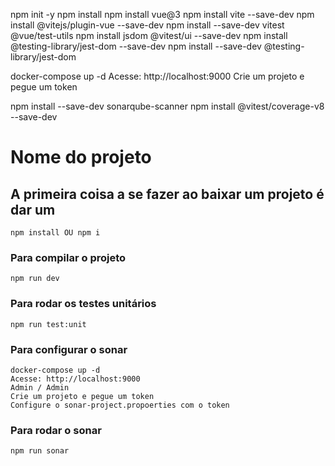 npm init -y
npm install
npm install vue@3
npm install vite --save-dev
npm install @vitejs/plugin-vue --save-dev
npm install --save-dev vitest @vue/test-utils
npm install jsdom @vitest/ui --save-dev
npm install @testing-library/jest-dom --save-dev
npm install --save-dev @testing-library/jest-dom

docker-compose up -d
Acesse: http://localhost:9000
Crie um projeto e pegue um token

npm install --save-dev sonarqube-scanner
npm install @vitest/coverage-v8 --save-dev

# Nome do projeto

## A primeira coisa a se fazer ao baixar um projeto é dar um

```
npm install OU npm i
```

### Para compilar o projeto

```
npm run dev
```

### Para rodar os testes unitários

```
npm run test:unit
```

### Para configurar o sonar

```
docker-compose up -d
Acesse: http://localhost:9000
Admin / Admin
Crie um projeto e pegue um token
Configure o sonar-project.propoerties com o token
```

### Para rodar o sonar

```
npm run sonar
```
